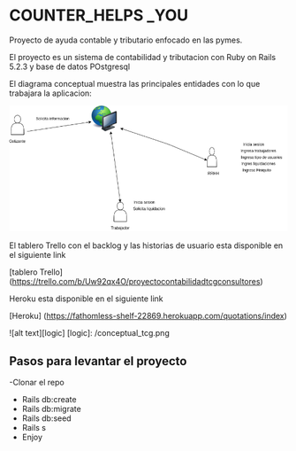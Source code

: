 # COUNTER_HELPS _YOU

Proyecto de ayuda contable y tributario enfocado en las pymes.

El proyecto es un sistema de contabilidad y tributacion con Ruby on Rails 5.2.3 y base de datos POstgresql

El diagrama conceptual muestra las principales entidades con lo que trabajara la aplicacion:

![alt_text][concept]

[concept]: /tcg_cont.png  "diagrama conceptual"

El tablero Trello con el backlog y las historias de usuario esta disponible en el siguiente link

[tablero Trello] (https://trello.com/b/Uw92qx4O/proyectocontabilidadtcgconsultores)


Heroku esta disponible en el siguiente link

[Heroku] (https://fathomless-shelf-22869.herokuapp.com/quotations/index)

![alt text][logic]
[logic]: /conceptual_tcg.png

## Pasos para levantar el proyecto

-Clonar el repo
-  Rails db:create
-  Rails db:migrate
-  Rails db:seed
-  Rails s
-  Enjoy
